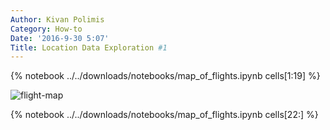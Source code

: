```yaml
---
Author: Kivan Polimis
Category: How-to
Date: '2016-9-30 5:07'
Title: Location Data Exploration #1
---
```


{% notebook ../../downloads/notebooks/map_of_flights.ipynb cells[1:19] %}

![flight-map](../../images/flights.png)

{% notebook ../../downloads/notebooks/map_of_flights.ipynb cells[22:] %}

